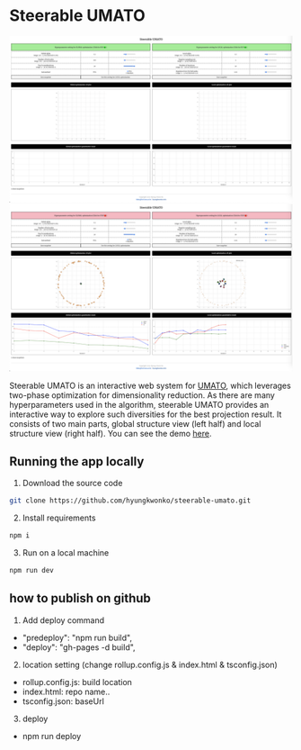 # Steerable UMATO
![result](./src/assets/p1.png)
![result](./src/assets/p2.png)

Steerable UMATO is an interactive web system for [UMATO](https://github.com/hyungkwonko/umato), which leverages two-phase optimization for dimensionality reduction. As there are many hyperparameters used in the algorithm, steerable UMATO provides an interactive way to explore such diversities for the best projection result. It consists of two main parts, global structure view (left half) and local structure view (right half). You can see the demo [here](https://hyungkwonko.github.io/steerable-umato/).

## Running the app locally
1. Download the source code
```bash
git clone https://github.com/hyungkwonko/steerable-umato.git
```

2. Install requirements
```bash
npm i
```

3. Run on a local machine
```bash
npm run dev
```

## how to publish on github
1. Add deploy command
- "predeploy": "npm run build",
- "deploy": "gh-pages -d build",
2. location setting (change rollup.config.js & index.html & tsconfig.json)
- rollup.config.js: build location
- index.html: repo name..
- tsconfig.json: baseUrl
3. deploy
- npm run deploy
